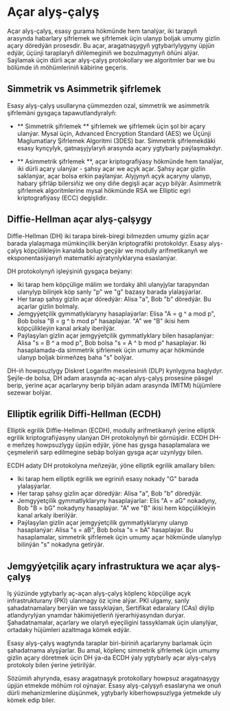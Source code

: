 # Açar alyş-çalyş

Açar alyş-çalyş, esasy gurama hökmünde hem tanalýar, iki tarapyň arasynda habarlary şifrlemek we şifrlemek üçin ulanyp boljak umumy gizlin açary döredýän prosesdir. Bu açar, aragatnaşygyň ygtybarlylygyny üpjün edýär, üçünji taraplaryň diňlemeginiň we bozulmagynyň öňüni alýar. Saýlamak üçin dürli açar alyş-çalyş protokollary we algoritmler bar we bu bölümde iň möhümleriniň käbirine geçeris.

## Simmetrik vs Asimmetrik şifrlemek

Esasy alyş-çalyş usullaryna çümmezden ozal, simmetrik we asimmetrik şifrlemäni gysgaça tapawutlandyralyň:

- ** Simmetrik şifrlemek ** şifrlemek we şifrlemek üçin şol bir açary ulanýar. Mysal üçin, Advanced Encryption Standard (AES) we Üçünji Maglumatlary Şifrlemek Algoritmi (3DES) bar. Simmetrik şifrlemekdäki esasy kynçylyk, gatnaşyjylaryň arasynda açary ygtybarly paýlaşmakdyr.

- ** Asimmetrik şifrlemek **, açar kriptografiýasy hökmünde hem tanalýar, iki dürli açary ulanýar - şahsy açar we açyk açar. Şahsy açar gizlin saklanýar, açar bolsa erkin paýlanýar. Alyjynyň açyk açaryny ulanyp, habary şifrläp bilersiňiz we ony diňe degişli açar açyp bilýär. Asimmetrik şifrlemek algoritmlerine mysal hökmünde RSA we Elliptic egri kriptografiýasy (ECC) degişlidir.

## Diffie-Hellman açar alyş-çalşygy

Diffie-Hellman (DH) iki tarapa birek-biregi bilmezden umumy gizlin açar barada ylalaşmaga mümkinçilik berýän kriptografiki protokoldyr. Esasy alyş-çalyş köpçülikleýin kanalda bolup geçýär we modully arifmetikanyň we eksponentasiýanyň matematiki aýratynlyklaryna esaslanýar.

DH protokolynyň işleýşiniň gysgaça beýany:

- Iki tarap hem köpçülige mälim we tordaky ähli ulanyjylar tarapyndan ulanylyp bilinjek köp sanly "p" we "g" bazasy barada ylalaşýarlar.
- Her tarap şahsy gizlin açar döredýär: Alisa "a", Bob "b" döredýär. Bu açarlar gizlin bolmaly.
- Jemgyýetçilik gymmatlyklaryny hasaplaýarlar: Elisa "A = g ^ a mod p", Bob bolsa "B = g ^ b mod p" hasaplaýar. "A" we "B" ikisi hem köpçülikleýin kanal arkaly iberilýär.
- Paýlaşylan gizlin açar jemgyýetçilik gymmatlyklary bilen hasaplanýar: Alisa "s = B ^ a mod p", Bob bolsa "s = A ^ b mod p" hasaplaýar. Iki hasaplamada-da simmetrik şifrlemek üçin umumy açar hökmünde ulanyp boljak birmeňzeş baha "s" bolýar.

DH-iň howpsuzlygy Diskret Logarifm meselesiniň (DLP) kynlygyna baglydyr. Şeýle-de bolsa, DH adam arasynda aç-açan alyş-çalyş prosesine päsgel berip, ýerine açar açarlaryny berip bilýän adam arasynda (MITM) hüjümlere sezewar bolýar.

## Elliptik egrilik Diffi-Hellman (ECDH)

Elliptik egrilik Diffie-Hellman (ECDH), modully arifmetikanyň ýerine elliptik egrilik kriptografiýasyny ulanýan DH protokolynyň bir görnüşidir. ECDH DH-e meňzeş howpsuzlygy üpjün edýär, ýöne has gysga hasaplamalara we çeşmeleriň sarp edilmegine sebäp bolýan gysga açar uzynlygy bilen.

ECDH adaty DH protokolyna meňzeýär, ýöne elliptik egrilik amallary bilen:

- Iki tarap hem elliptik egrilik we egriniň esasy nokady "G" barada ylalaşýarlar.
- Her tarap şahsy gizlin açar döredýär: Alisa "a", Bob "b" döredýär.
- Jemgyýetçilik gymmatlyklaryny hasaplaýarlar: Elis "A = aG" nokadyny, Bob "B = bG" nokadyny hasaplaýar. "A" we "B" ikisi hem köpçülikleýin kanal arkaly iberilýär.
- Paýlaşylan gizlin açar jemgyýetçilik gymmatlyklaryny ulanyp hasaplanýar: Alisa "s = aB", Bob bolsa "s = bA" hasaplaýar. Bu hasaplamalar, simmetrik şifrlemek üçin umumy açar hökmünde ulanylyp bilinýän "s" nokadyna getirýär.

## Jemgyýetçilik açary infrastruktura we açar alyş-çalyş

Iş ýüzünde ygtybarly aç-açan alyş-çalyş köplenç köpçülige açyk infrastrukturany (PKI) ulanmagy öz içine alýar. PKI ulgamy, sanly şahadatnamalary berýän we tassyklaýan, Sertifikat edaralary (CAs) diýlip atlandyrylýan ynamdar häkimiýetleriň iýerarhiýasyndan durýar. Şahadatnamalar, açarlary we olaryň eýeçiligini tassyklamak üçin ulanylýar, ortadaky hüjümleri azaltmaga kömek edýär.

Esasy alyş-çalyş wagtynda taraplar biri-biriniň açarlaryny barlamak üçin şahadatnama alyşýarlar. Bu amal, köplenç simmetrik şifrlemek üçin umumy gizlin açary döretmek üçin DH ýa-da ECDH ýaly ygtybarly açar alyş-çalyş protokoly bilen ýerine ýetirilýär.

Sözümiň ahyrynda, esasy aragatnaşyk protokollary howpsuz aragatnaşygy üpjün etmekde möhüm rol oýnaýar. Esasy alyş-çalyşyň esaslaryna we onuň dürli mehanizmlerine düşünmek, ygtybarly kiberhowpsuzlyga ýetmekde uly kömek edip biler.
